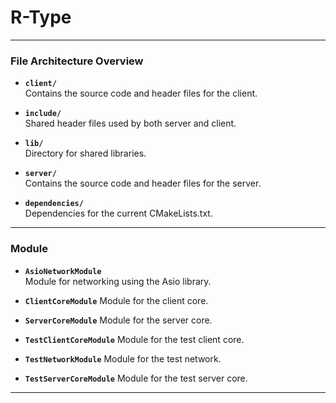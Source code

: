 # **R-Type**

---

### **File Architecture Overview**

- **`client/`**  
  Contains the source code and header files for the client.

- **`include/`**  
  Shared header files used by both server and client.

- **`lib/`**  
  Directory for shared libraries.

- **`server/`**  
  Contains the source code and header files for the server.

- **`dependencies/`**  
  Dependencies for the current CMakeLists.txt.


---

### **Module**

- **`AsioNetworkModule`**  
  Module for networking using the Asio library.

- **`ClientCoreModule`**
  Module for the client core.

- **`ServerCoreModule`**
  Module for the server core.

- **`TestClientCoreModule`**
  Module for the test client core.

- **`TestNetworkModule`**
  Module for the test network.

- **`TestServerCoreModule`**
  Module for the test server core.

---
